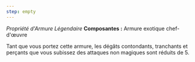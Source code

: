 ```yaml
---
step: empty
---
```

_Propriété d'Armure Légendaire_
__Composantes :__ Armure exotique chef-d'œuvre

Tant que vous portez cette armure, les dégâts contondants, tranchants et perçants que vous subissez des attaques non magiques sont réduits de 5.